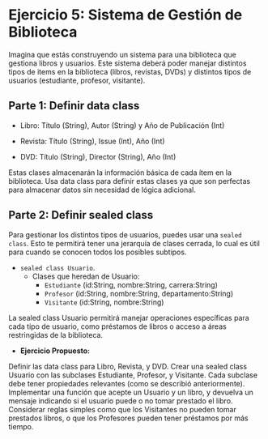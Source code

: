 # Ejercicio 5: Sistema de Gestión de Biblioteca

Imagina que estás construyendo un sistema para una biblioteca que gestiona libros y usuarios. Este sistema deberá poder manejar distintos tipos de items en la biblioteca (libros, revistas, DVDs) y distintos tipos de usuarios (estudiante, profesor, visitante).

## Parte 1: Definir data class

- Libro: Título (String), Autor (String) y Año de Publicación (Int)

- Revista: Título (String), Issue (Int), Año (Int)

- DVD: Título (String), Director (String), Año (Int)

Estas clases almacenarán la información básica de cada ítem en la biblioteca. Usa data class para definir estas clases ya que son perfectas para almacenar datos sin necesidad de lógica adicional.

## Parte 2: Definir sealed class

Para gestionar los distintos tipos de usuarios, puedes usar una ``sealed class``. Esto te permitirá tener una jerarquía de clases cerrada, lo cual es útil para cuando se conocen todos los posibles subtipos.

- ``sealed class Usuario``.
  - Clases que heredan de Usuario:
    - ``Estudiante`` (id:String, nombre:String, carrera:String)
    - ``Profesor`` (id:String, nombre:String, departamento:String)
    - ``Visitante`` (id:String, nombre:String)
      
La sealed class Usuario permitirá manejar operaciones específicas para cada tipo de usuario, como préstamos de libros o acceso a áreas restringidas de la biblioteca.

- **Ejercicio Propuesto:**

Definir las data class para Libro, Revista, y DVD.
Crear una sealed class Usuario con las subclases Estudiante, Profesor, y Visitante. Cada subclase debe tener propiedades relevantes (como se describió anteriormente).
Implementar una función que acepte un Usuario y un libro, y devuelva un mensaje indicando si el usuario puede o no tomar prestado el libro. Considerar reglas simples como que los Visitantes no pueden tomar prestados libros, o que los Profesores pueden tener préstamos por más tiempo.

